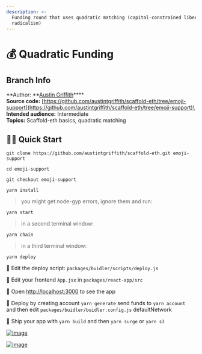```yaml
---
description: >-
  Funding round that uses quadratic matching (capital-constrained liberal
  radicalism)
---
```


# 💰 Quadratic Funding

## Branch Info

**Author: **[Austin Griffith](https://github.com/austintgriffith)****\
**Source code:** [https://github.com/austintgriffith/scaffold-eth/tree/emoji-support](https://github.com/austintgriffith/scaffold-eth/tree/emoji-support)\
**Intended audience:** Intermediate\
**Topics:** Scaffold-eth basics, quadratic matching

## 🏃‍♀️ Quick Start

```
git clone https://github.com/austintgriffith/scaffold-eth.git emoji-support

cd emoji-support

git checkout emoji-support
```

```
yarn install
```

> you might get node-gyp errors, ignore them and run:

```
yarn start
```

> in a second terminal window:

```
yarn chain
```

> in a third terminal window:

```
yarn deploy
```

🔏 Edit the deploy script: `packages/buidler/scripts/deploy.js`

📝 Edit your frontend `App.jsx` in `packages/react-app/src`

📱 Open [http://localhost:3000](http://localhost:3000) to see the app

📡 Deploy by creating account `yarn generate` send funds to `yarn account` and then edit `packages/buidler/buidler.config.js` defaultNetwork

🚢 Ship your app with `yarn build` and then `yarn surge` or `yarn s3`

[![image](https://user-images.githubusercontent.com/2653167/98257948-85038a80-1f3d-11eb-8cfc-1fc9f89104ac.png)](https://user-images.githubusercontent.com/2653167/98257948-85038a80-1f3d-11eb-8cfc-1fc9f89104ac.png)

[![image](https://user-images.githubusercontent.com/2653167/98258057-a2385900-1f3d-11eb-9cc0-ad50621fbc58.png)](https://user-images.githubusercontent.com/2653167/98258057-a2385900-1f3d-11eb-9cc0-ad50621fbc58.png)
